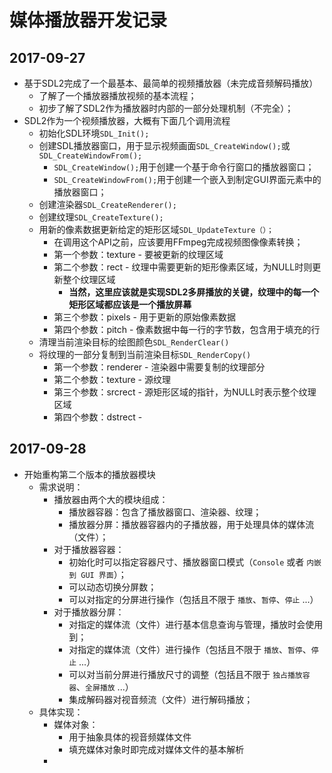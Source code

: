 # 媒体播放器开发记录 #

## 2017-09-27 ##
- 基于SDL2完成了一个最基本、最简单的视频播放器（未完成音频解码播放）
	- 了解了一个播放器播放视频的基本流程；
	- 初步了解了SDL2作为播放器时内部的一部分处理机制（不完全）；
- SDL2作为一个视频播放器，大概有下面几个调用流程
	- 初始化SDL环境```SDL_Init();```
	- 创建SDL播放器窗口，用于显示视频画面```SDL_CreateWindow();```或```SDL_CreateWindowFrom();```
		- ```SDL_CreateWindow();```用于创建一个基于命令行窗口的播放器窗口；
		- ```SDL_CreateWindowFrom();```用于创建一个嵌入到制定GUI界面元素中的播放器窗口；
	- 创建渲染器```SDL_CreateRenderer();```
	- 创建纹理```SDL_CreateTexture();```
	- 用新的像素数据更新给定的矩形区域```SDL_UpdateTexture（）；```
		- 在调用这个API之前，应该要用FFmpeg完成视频图像像素转换；
		- 第一个参数：texture - 要被更新的纹理区域
		- 第二个参数：rect - 纹理中需要更新的矩形像素区域，为NULL时则更新整个纹理区域
			- **当然，这里应该就是实现SDL2多屏播放的关键，纹理中的每一个矩形区域都应该是一个播放屏幕**
		- 第三个参数：pixels - 用于更新的原始像素数据
		- 第四个参数：pitch - 像素数据中每一行的字节数，包含用于填充的行
	- 清理当前渲染目标的绘图颜色```SDL_RenderClear()```
	- 将纹理的一部分复制到当前渲染目标```SDL_RenderCopy()```
		- 第一个参数：renderer - 渲染器中需要复制的纹理部分
		- 第二个参数：texture - 源纹理
		- 第三个参数：srcrect - 源矩形区域的指针，为NULL时表示整个纹理区域
		- 第四个参数：dstrect - 

## 2017-09-28 ##
- 开始重构第二个版本的播放器模块
	- 需求说明：
		- 播放器由两个大的模块组成：
			- 播放器容器：包含了播放器窗口、渲染器、纹理；
			- 播放器分屏：播放器容器内的子播放器，用于处理具体的媒体流（文件）；
		- 对于播放器容器：
			- 初始化时可以指定容器尺寸、播放器窗口模式（```Console``` 或者 ```内嵌到 GUI 界面```）；
			- 可以动态切换分屏数；
			- 可以对指定的分屏进行操作（包括且不限于 ```播放```、```暂停```、```停止``` ...）
		- 对于播放器分屏：
			- 对指定的媒体流（文件）进行基本信息查询与管理，播放时会使用到；
			- 对指定的媒体流（文件）进行操作（包括且不限于 ```播放```、```暂停```、```停止``` ...）
			- 可以对当前分屏进行播放尺寸的调整（包括且不限于 ```独占播放容器```、```全屏播放``` ...）
			- 集成解码器对视音频流（文件）进行解码播放；
	- 具体实现：
		- 媒体对象：
			- 用于抽象具体的视音频媒体文件
			- 填充媒体对象时即完成对媒体文件的基本解析
		- 